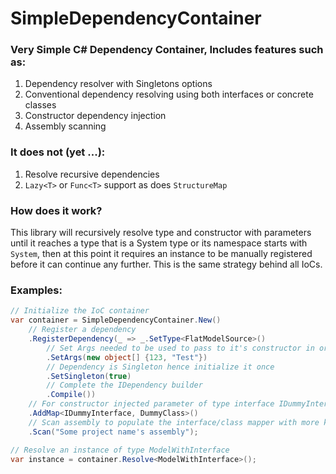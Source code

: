 # SimpleDependencyContainer

### Very Simple C# Dependency Container, Includes features such as:
1. Dependency resolver with Singletons options
2. Conventional dependency resolving using both interfaces or concrete classes
3. Constructor dependency injection
4. Assembly scanning

### It does not (yet ...):
1. Resolve recursive dependencies
2. `Lazy<T>` or `Func<T>` support as does `StructureMap`

### How does it work?
This library will recursively resolve type and constructor with parameters until it reaches a type that is a System type or its namespace starts with `System`, then at this point it requires an instance to be manually registered before it can continue any further. This is the same strategy behind all IoCs.

### Examples:

```csharp
// Initialize the IoC container
var container = SimpleDependencyContainer.New()
    // Register a dependency
    .RegisterDependency(_ => _.SetType<FlatModelSource>()
        // Set Args needed to be used to pass to it's constructor in order to initialize
        .SetArgs(new object[] {123, "Test"})
        // Dependency is Singleton hence initialize it once
        .SetSingleton(true)
        // Complete the IDependency builder
        .Compile())
    // For constructor injected parameter of type interface IDummyInterface use concrete class DummyClass
    .AddMap<IDummyInterface, DummyClass>()
    // Scan assembly to populate the interface/class mapper with more key/values
    .Scan("Some project name's assembly");

// Resolve an instance of type ModelWithInterface
var instance = container.Resolve<ModelWithInterface>();
```
